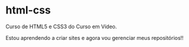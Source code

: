 # html-css
 Curso de HTML5 e CSS3 do Curso em Vídeo.

Estou aprendendo a criar sites e agora vou gerenciar meus repositórios!!

